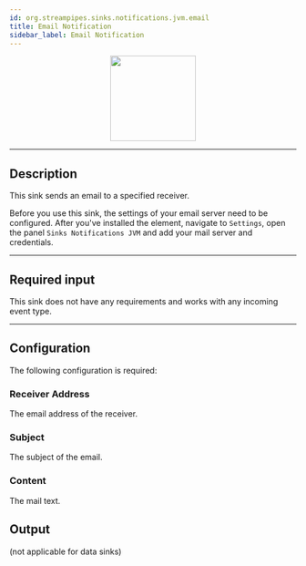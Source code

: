 ```yaml
---
id: org.streampipes.sinks.notifications.jvm.email
title: Email Notification
sidebar_label: Email Notification
---
```




<p align="center"> 
    <img src="/docs/img/pipeline-elements/org.streampipes.sinks.notifications.jvm.email/icon.png" width="150px;" class="pe-image-documentation"/>
</p>

***

## Description

This sink sends an email to a specified receiver.

Before you use this sink, the settings of your email server need to be configured.
After you've installed the element, navigate to ``Settings``, open the panel ``Sinks Notifications JVM`` and add your
 mail server and credentials.

***

## Required input

This sink does not have any requirements and works with any incoming event type.

***

## Configuration

The following configuration is required:

### Receiver Address

The email address of the receiver.

### Subject

The subject of the email.

### Content

The mail text.

## Output

(not applicable for data sinks)